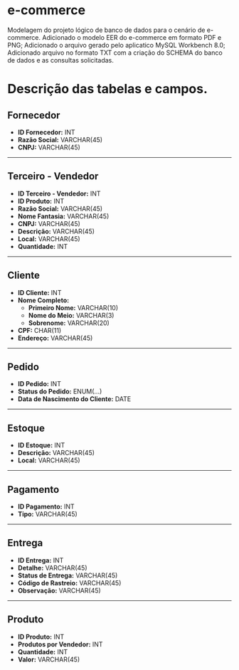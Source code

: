 # e-commerce
Modelagem do projeto lógico de banco de dados para o cenário de e-commerce.
Adicionado o modelo EER do e-commerce em formato PDF e PNG;
Adicionado o arquivo gerado pelo aplicatico MySQL Workbench 8.0;
Adicionado arquivo no formato TXT com a criação do SCHEMA do banco de dados e as consultas solicitadas.

# Descrição das tabelas e campos.

## Fornecedor
- **ID Fornecedor:** INT
- **Razão Social:** VARCHAR(45)
- **CNPJ:** VARCHAR(45)

---

## Terceiro - Vendedor
- **ID Terceiro - Vendedor:** INT
- **ID Produto:** INT
- **Razão Social:** VARCHAR(45)
- **Nome Fantasia:** VARCHAR(45)
- **CNPJ:** VARCHAR(45)
- **Descrição:** VARCHAR(45)
- **Local:** VARCHAR(45)
- **Quantidade:** INT

---

## Cliente
- **ID Cliente:** INT
- **Nome Completo:**
  - **Primeiro Nome:** VARCHAR(10)
  - **Nome do Meio:** VARCHAR(3)
  - **Sobrenome:** VARCHAR(20)
- **CPF:** CHAR(11)
- **Endereço:** VARCHAR(45)

---

## Pedido
- **ID Pedido:** INT
- **Status do Pedido:** ENUM(...)
- **Data de Nascimento do Cliente:** DATE

---

## Estoque
- **ID Estoque:** INT
- **Descrição:** VARCHAR(45)
- **Local:** VARCHAR(45)

---

## Pagamento
- **ID Pagamento:** INT
- **Tipo:** VARCHAR(45)

---

## Entrega
- **ID Entrega:** INT
- **Detalhe:** VARCHAR(45)
- **Status de Entrega:** VARCHAR(45)
- **Código de Rastreio:** VARCHAR(45)
- **Observação:** VARCHAR(45)

---

## Produto
- **ID Produto:** INT
- **Produtos por Vendedor:** INT
- **Quantidade:** INT
- **Valor:** VARCHAR(45)
